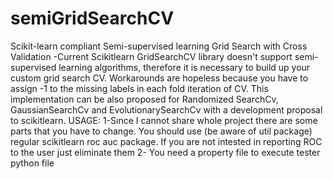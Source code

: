 # semiGridSearchCV
Scikit-learn compliant Semi-supervised learning Grid Search with Cross Validation
-Current Scikitlearn GridSearchCV library doesn't support semi-supervised learning algorithms, therefore it is necessary to build up your custom grid search CV. Workarounds are hopeless because you have to assign -1 to the missing labels in each fold iteration of CV. This implementation can be also proposed for Randomized SearchCv, GaussianSearchCv and EvolutionarySearchCv with a development proposal to scikitlearn.
USAGE: 
1-Sınce I cannot share whole project there are some parts that you have to change. You should use (be aware of util package)  regular scikitlearn roc auc package. If you are not intested in reporting ROC to the user just eliminate them
2- You need a property file to execute tester python file
